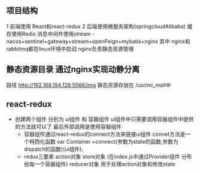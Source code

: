 ## 项目结构
1 前端使用 React和react-redux
2 后端使用微服务架构(springcloudAlibaba) 缓存使用Redis 消息中间件使用stream
    - nacos+sentinel+gateway+stream+openFeign+mybatis+nginx
其中 nginx和rabbitmq都在linux环境中启动 nginx负责静态资源管理


## 静态资源目录 通过nginx实现动静分离
路径 http://192.168.194.128:5566/img
静态资源存放在 /usr/mi_mall中

## react-redux 
 - 创建两个组件 分别为 ui组件 和 容器组件 ui组件中只需要调用容器组件中提供的方法就可以了 最后外部调用是使用容器组件
   - 容器组件通过react-redux的connect方法来链接ui组件 connet方法是一个柯西化函数  var Container =connect(参数为state的函数,参数为dispatch的函数)(ui组件);
    - redux三要素 
      action对象
      store对象 (在index.js中通过Provider组件 分布给每一个容器组件)
      reducer对象 用于处理action对象和修改state
      